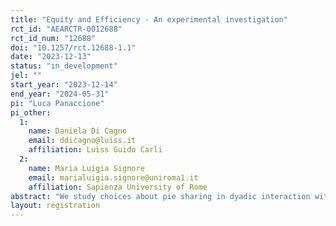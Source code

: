 ```yaml
---
title: "Equity and Efficiency - An experimental investigation"
rct_id: "AEARCTR-0012688"
rct_id_num: "12688"
doi: "10.1257/rct.12688-1.1"
date: "2023-12-13"
status: "in_development"
jel: ""
start_year: "2023-12-14"
end_year: "2024-05-31"
pi: "Luca Panaccione"
pi_other:
  1:
    name: Daniela Di Cagno
    email: ddicagno@luiss.it
    affiliation: Luiss Guido Carli
  2:
    name: Maria Luigia Signore
    email: marialuigia.signore@uniroma1.it
    affiliation: Sapienza University of Rome
abstract: "We study choices about pie sharing in dyadic interaction with varying responder veto power. We consider a condition with fixed pie size (baseline) and two conditions with endogenously determined pie size (high and low efficiency loss conditions). We analyse baseline and efficiency loss conditions within subjects. We vary the order of conditions and the extent of the efficiency loss between subjects. We use the strategy vector method to elicit subjects' choices."
layout: registration
---
```


